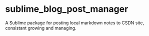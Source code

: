 # sublime_blog_post_manager
A Sublime package for posting local markdown notes to CSDN site, consistant growing and managing.
